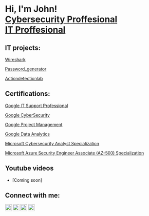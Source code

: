 <h1>Hi, I'm John! <br/><a href="https://www.linkedin.com/in/john-hernandez-539a331a9/">Cybersecurity Proffesional <br/><a href="https://www.linkedin.com/in/john-hernandez-539a331a9/ a>, <a ">IT Proffesional</a></h1>

<h2> IT projects:</h2>

  [Wireshark](https://github.com/John-Hernandez718/Wireshark)
  
  [Password_generator](https://github.com/John-Hernandez718/password_generator)

  [Actiondetectionlab](https://github.com/John-Hernandez718/actiondetectionlab)

<h2> Certifications:</h2>


[Google IT Support Professional](https://www.credly.com/badges/0e1b1d01-35d9-45f6-b117-c9e0421735b7/linked_in_profile)

[Google CyberSecurity](https://www.credly.com/badges/29821bff-1311-4697-90a5-905d27503625/linked_in_profile)

[Google Project Management](https://www.credly.com/badges/f6e648d9-018f-483c-a54b-d00362fc3951/linked_in_profile)


[Google Data Analytics](https://www.credly.com/badges/5db17ba2-13b6-4a8a-bfa8-7c61c4e9c468/linked_in_profile)

[Microsoft Cybersecurity Analyst Specialization](https://www.coursera.org/account/accomplishments/specialization/524N2TXFWU22)

[Microsoft Azure Security Engineer Associate (AZ-500) Specialization](https://www.coursera.org/account/accomplishments/specialization/WBZM2CCFAM3E)

<h2> Youtube videos</h2>

- [Coming soon]


<h2>  Connect with me:</h2>



[twitter]: https://twitter.com/John13Hernandez
[youtube]: https://www.youtube.com/
[instagram]: https://www.instagram.com/
[linkedin]: https://www.linkedin.com/in/john-hernandez-539a331a9/


[<img align="left" alt="John13Hernandez | YouTube" width="22px" src="https://cdn.jsdelivr.net/npm/simple-icons@v3/icons/youtube.svg" />][youtube]
[<img align="left" alt="john-hernandez-539a331a9/ | Twitter" width="22px" src="https://cdn.jsdelivr.net/npm/simple-icons@v3/icons/twitter.svg" />][twitter]
[<img align="left" alt="john-hernandez-539a331a9/ | LinkedIn" width="22px" src="https://cdn.jsdelivr.net/npm/simple-icons@v3/icons/linkedin.svg" />][linkedin]
[<img align="left" alt="john-hernandez-539a331a9/ | Instagram" width="22px" src="https://cdn.jsdelivr.net/npm/simple-icons@v3/icons/instagram.svg" />][instagram]






